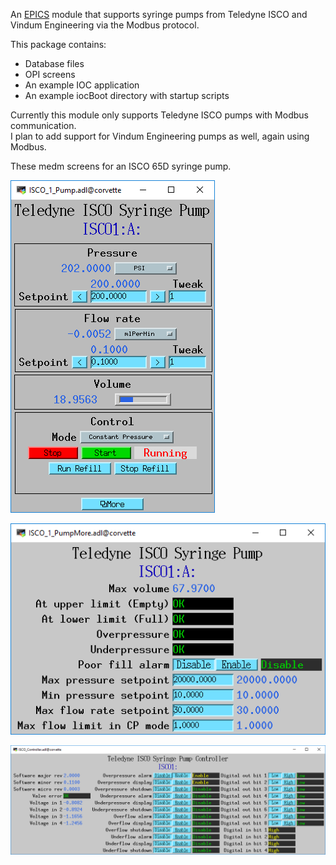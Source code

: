 An [EPICS](http://www.aps.anl.gov/epics/) 
module that supports syringe pumps from Teledyne ISCO and Vindum Engineering
via the Modbus protocol.

This package contains:
- Database files
- OPI screens
- An example IOC application
- An example iocBoot directory with startup scripts

Currently this module only supports Teledyne ISCO pumps with Modbus communication.  
I plan to add support for Vindum Engineering pumps as well, again using Modbus.

These medm screens for an ISCO 65D syringe pump.

![ISCO_1_Pump.adl](ISCO_1_Pump.png)

![ISCO_1_PumpMore.adl](ISCO_1_PumpMore.png)

![ISCO_Controller.adl](ISCO_Controller.png)
